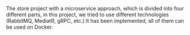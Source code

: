 The store project with a microservice approach, which is divided into four different parts, in this project, we tried to use different technologies (RabbitMQ, MediatR, gRPC, etc.) It has been implemented, all of them can be used on Docker.
